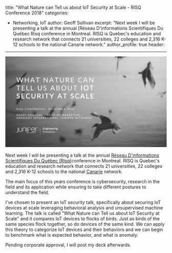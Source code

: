 title:  "What Nature can Tell us about IoT Security at Scale  - RISQ Conference
2018"
categories:
 - Networking, IoT
author: Geoff Sullivan
excerpt: "Next week I will be presenting a talk at the annual [Réseau
D'informations Scientifiques Du Québec Risq conference in Montreal. RISQ is
Quebec's education and research network that connects 21 universities, 22
colleges and 2,316 K-12 schools to the national Canarie network."
author_profile: true
header:
---
![RISQ](/assets/images/Risq.png "RISQ")

Next week I will be presenting a talk at the annual [Réseau D'informations
Scientifiques Du Québec (Risq)](http://colloque.risq.quebec)conference in
Montreal. RISQ is Quebec's education and research network that connects 21
universities, 22 colleges and 2,316 K-12 schools to the national
[Canarie](https://www.canarie.ca/) network.

The main focus of this years conference is cybersecurity, research in the field
and its application while ensuring to take different postures to understand the
field.

I've chosen to present an IoT security talk, specifically about securing
IoT devices at scale leveraging behavioral analysis and unsupervised machine
learning. The talk is called "What Nature can Tell us about IoT Security at
Scale" and it compares IoT devices to flocks of birds. Just as birds of the same
species flock together, so do devices of the same kind. We can apply this theory
to categorize IoT devices and their behaviors and we can begin to benchmark what
is expected behavior, and what is anomaly.

Pending corporate approval, I will post my deck afterwards.
